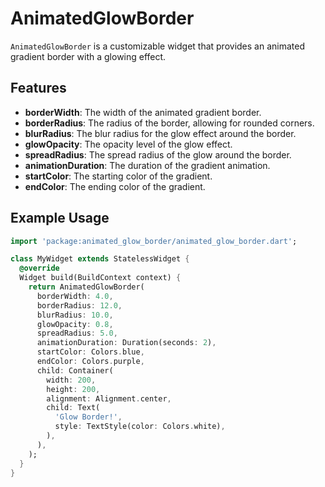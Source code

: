 <!--
This README describes the package. If you publish this package to pub.dev,
this README's contents appear on the landing page for your package.

For information about how to write a good package README, see the guide for
[writing package pages](https://dart.dev/tools/pub/writing-package-pages).

For general information about developing packages, see the Dart guide for
[creating packages](https://dart.dev/guides/libraries/create-packages)
and the Flutter guide for
[developing packages and plugins](https://flutter.dev/to/develop-packages).
-->

# AnimatedGlowBorder

`AnimatedGlowBorder` is a customizable widget that provides an animated gradient border with a glowing effect.

## Features

- **borderWidth**: The width of the animated gradient border.
- **borderRadius**: The radius of the border, allowing for rounded corners.
- **blurRadius**: The blur radius for the glow effect around the border.
- **glowOpacity**: The opacity level of the glow effect.
- **spreadRadius**: The spread radius of the glow around the border.
- **animationDuration**: The duration of the gradient animation.
- **startColor**: The starting color of the gradient.
- **endColor**: The ending color of the gradient.

## Example Usage

```dart
import 'package:animated_glow_border/animated_glow_border.dart';

class MyWidget extends StatelessWidget {
  @override
  Widget build(BuildContext context) {
    return AnimatedGlowBorder(
      borderWidth: 4.0,
      borderRadius: 12.0,
      blurRadius: 10.0,
      glowOpacity: 0.8,
      spreadRadius: 5.0,
      animationDuration: Duration(seconds: 2),
      startColor: Colors.blue,
      endColor: Colors.purple,
      child: Container(
        width: 200,
        height: 200,
        alignment: Alignment.center,
        child: Text(
          'Glow Border!',
          style: TextStyle(color: Colors.white),
        ),
      ),
    );
  }
}
